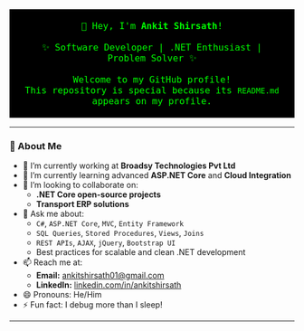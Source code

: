 <p align="center" style="background-color:#000000; color:#00FF00; padding:20px; font-family:monospace; font-size:16px;">
  👋 Hey, I'm <strong>Ankit Shirsath</strong>!<br><br>
  ✨ Software Developer | .NET Enthusiast | Problem Solver ✨<br><br>
  Welcome to my GitHub profile!<br>
  This repository is special because its <code>README.md</code> appears on my profile.
</p>

---

### 🚀 About Me

- 🔭 I’m currently working at **Broadsy Technologies Pvt Ltd**
- 🌱 I’m currently learning advanced **ASP.NET Core** and **Cloud Integration**
- 👯 I’m looking to collaborate on:
  - **.NET Core open-source projects**
  - **Transport ERP solutions**
- 💬 Ask me about:
  - `C#`, `ASP.NET Core`, `MVC`, `Entity Framework`
  - `SQL Queries`, `Stored Procedures`, `Views`, `Joins`
  - `REST APIs`, `AJAX`, `jQuery`, `Bootstrap UI`
  - Best practices for scalable and clean .NET development
- 📫 Reach me at:
  - **Email:** [ankitshirsath01@gmail.com](mailto:ankitshirsath01@gmail.com)
  - **LinkedIn:** [linkedin.com/in/ankitshirsath](https://www.linkedin.com/in/ankit-shirsath)
- 😄 Pronouns: He/Him
- ⚡ Fun fact: I debug more than I sleep!

---



